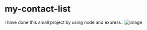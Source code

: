 # my-contact-list
i have done this small project by using node and express .
![image](https://user-images.githubusercontent.com/64120304/197780699-dfc745a4-c782-4e2f-832a-bac3e6227bb7.png)
